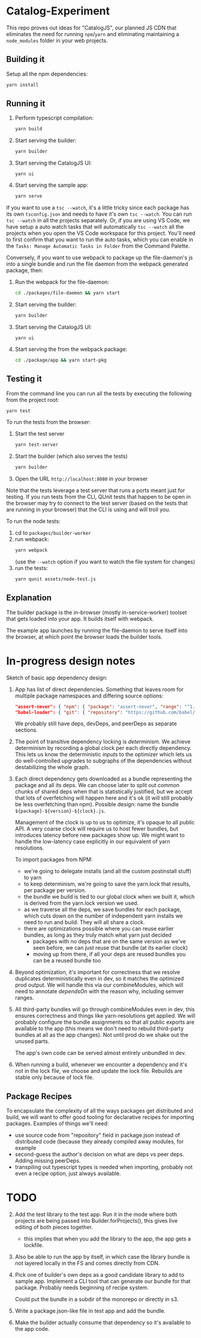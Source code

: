 # Catalog-Experiment

This repo proves out ideas for "CatalogJS", our planned JS CDN that eliminates
the need for running `npm`/`yarn` and eliminating maintaining a `node_modules`
folder in your web projects.

## Building it

Setup all the npm dependencies:

```sh
yarn install
```

## Running it

1. Perform typescript compilation:

   ```sh
   yarn build
   ```

2. Start serving the builder:
   ```sh
   yarn builder
   ```
3. Start serving the CatalogJS UI:
   ```
   yarn ui
   ```
4. Start serving the sample app:
   ```sh
   yarn serve
   ```

If you want to use a `tsc --watch`, it's a little tricky since each package has
its own `tsconfig.json` and needs to have it's own `tsc --watch`. You can run
`tsc --watch` in all the projects separately. Or, if you are using VS Code, we
have setup a auto watch tasks that will automatically `tsc --watch` all the
projects when you open the VS Code workspace for this project. You'll need to
first confirm that you want to run the auto tasks, which you can enable in the
`Tasks: Manage Automatic Tasks in Folder` from the Command Palette.

Conversely, if you want to use webpack to package up the file-daemon's js into a
single bundle and run the file daemon from the webpack generated package, then:

1. Run the webpack for the file-daemon:
   ```sh
   cd ./packages/file-daemon && yarn start
   ```
2. Start serving the builder:
   ```sh
   yarn builder
   ```
3. Start serving the CatalogJS UI:
   ```
   yarn ui
   ```
4. Start serving the from the webpack package:
   ```sh
   cd ./package/app && yarn start-pkg
   ```

## Testing it

From the command line you can run all the tests by executing the following from
the project root:

```sh
yarn test
```

To run the tests from the browser:

1. Start the test server
   ```sh
   yarn test-server
   ```
2. Start the builder (which also serves the tests)
   ```sh
   yarn builder
   ```
3. Open the URL `http://localhost:8080` in your browser

Note that the tests leverage a test server that runs a ports meant just for
testing. If you run tests from the CLI, QUnit tests that happen to be open in
the browser may try to connect to the test server (based on the tests that are
running in your browser) that the CLI is using and will troll you.

To run the node tests:

1. cd to `packages/builder-worker`
2. run webpack:
   ```sh
   yarn webpack
   ```
   (use the `--watch` option if you want to watch the file system for changes)
3. run the tests:
   ```sh
   yarn qunit assets/node-test.js
   ```

## Explanation

The builder package is the in-browser (mostly in-service-worker) toolset that
gets loaded into your app. It builds itself with webpack.

The example app launches by running the file-daemon to serve itself into the
browser, at which point the browser loads the builder tools.

# In-progress design notes

Sketch of basic app dependency design:

1. App has list of direct dependencies. Something that leaves room for multiple package namespaces and differing source options:

   ```json
   "assert-never": { "npm": { "package": "assert-never", "range": "^1.2.0" }},
   "babel-loader": { "git": { "repository": "https://github.com/babel/babel", "subdir": "packages/loader", "tag": "v8.0.0" }},
   ```

   We probably still have deps, devDeps, and peerDeps as separate sections.

2. The point of transitive dependency locking is _determinism_. We achieve determinism by recording a global clock per each directly dependency. This lets us know the deterministic _inputs_ to the optimizer which lets us do well-controlled upgrades to subgraphs of the dependencies without destabilizing the whole graph.

3. Each direct dependency gets downloaded as a bundle representing the package and all its deps. We can choose later to split out common chunks of shared deps when that is statistically justified, but we accept that lots of overfetching will happen here and it's ok (it will still probably be less overfetching than npm). Possible design: name the bundle `${package}-${version}-${clock}.js`.

   Management of the clock is up to us to optimize, it's opaque to all public API. A very coarse clock will require us to host fewer bundles, but introduces latency before new packages show up. We might want to handle the low-latency case explicitly in our equivalent of yarn resolutions.

   To import packages from NPM:

   - we're going to delegate installs (and all the custom postinstall stuff) to yarn
   - to keep determinism, we're going to save the yarn.lock that results, per package per version.
   - the bundle we build is tied to our global clock when we built it, which is derived from the yarn.lock version we used.
   - as we traverse all the deps, we save bundles for each package, which cuts down on the number of independent yarn installs we need to run and build. They will all share a clock.
   - there are optimizations possible where you can reuse earlier bundles, as long as they truly match what yarn just decided
     - packages with no deps that are on the same version as we've seen before, we can just reuse that bundle (at its earlier clock)
     - moving up from there, if all your deps are reused bundles you can be a reused bundle too

4. Beyond optimization, it's important for correctness that we resolve duplicates deterministically even in dev, so it matches the optimized prod output. We will handle this via our combineModules, which will need to annotate _dependsOn_ with the reason why, including semver ranges.

5. All third-party bundles will go through combineModules even in dev, this ensures correctness and things like yarn-resolutions get applied. We will probably configure the bundle assignments so that all public exports are available to the app (this means we don't need to rebuild third-party bundles at all as the app changes). Not until prod do we shake out the unused parts.

   The app's own code can be served almost entirely unbundled in dev.

6. When running a build, whenever we encounter a dependency and it's not in the lock file, we choose and update the lock file. Rebuilds are stable only because of lock file.

## Package Recipes

To encapsulate the complexity of all the ways packages get distributed and build, we will want to offer good tooling for declarative recipes for importing packages. Examples of things we'll need:

- use source code from "repository" field in package.json instead of distributed code (because they already compiled away modules, for example
- second-guess the author's decision on what are deps vs peer deps. Adding missing peerDeps.
- transpiling out typescript types is needed when importing, probably not even a recipe option, just always available.

# TODO

2. Add the test library to the test app. Run it in the mode where both projects are being passed into Builder.forProjects(), this gives live editing of both pieces together.

   - this implies that when you add the library to the app, the app gets a lockfile.

3. Also be able to run the app by itself, in which case the library bundle is not layered locally in the FS and comes directly from CDN.

4. Pick one of builder's own deps as a good candidate library to add to sample app. Implement a CLI tool that can generate our bundle for that package. Probably needs beginning of recipe system.

   Could put the bundle in a subdir of the monorepo or directly in s3.

5. Write a package.json-like file in test app and add the bundle.

6. Make the builder actually consume that dependency so it's available to the app code.
